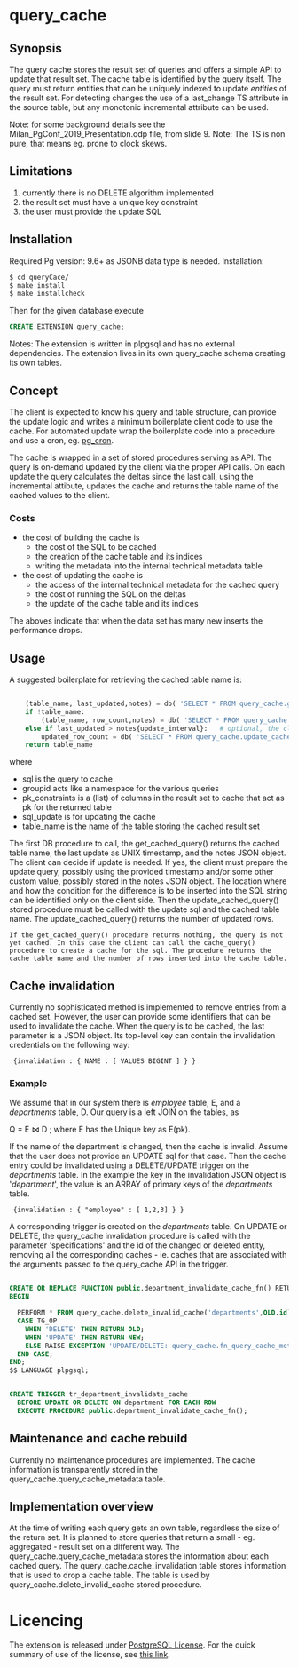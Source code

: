 # query_cache
 
## Synopsis

The query cache stores the result set of queries and offers a simple API to update that result set. The cache table is identified by the query itself. The query must return entities that can be uniquely indexed to update _entities_ of the result set.
For detecting changes the use of a last_change TS attribute in the source table, but any monotonic incremental attribute can be used. 

Note: for some background details see the Milan_PgConf_2019_Presentation.odp file, from slide 9.
Note: The TS is non pure, that means eg. prone to clock skews.

## Limitations

1. currently there is no DELETE algorithm implemented
2. the result set must have a unique key constraint
3. the user must provide the update SQL


## Installation

Required Pg version: 9.6+ as JSONB data type is needed.
Installation:

``` sh
$ cd queryCace/
$ make install
$ make installcheck
```
Then for the given database execute

```sql
CREATE EXTENSION query_cache;
```

Notes: The extension is written in plpgsql and has no external dependencies. The extension lives in its own query_cache schema creating its own tables.

## Concept

The client is expected to know his query and table structure, can provide the update logic and writes a minimum boilerplate client code to use the cache. For automated update wrap the boilerplate code into a procedure and use a cron, eg. [pg_cron](https://github.com/citusdata/pg_cron).

The cache is wrapped in a set of stored procedures serving as API. The query is on-demand updated by the client via the proper API calls. On each update the query calculates the deltas since the last call, using the incremental attibute, updates the cache and returns the table name of the cached values to the client.

### Costs

- the cost of building the cache is
  - the cost of the SQL to be cached
  - the creation of the cache table and its indices
  - writing the metadata into the internal technical metadata table
- the cost of updating the cache is
  - the access of the internal technical metadata for the cached query
  - the cost of running the SQL on the deltas
  - the update of the cache table and its indices

The aboves indicate that when the data set has many new inserts the performance drops.

## Usage

A suggested boilerplate for retrieving the cached table name is:

```python

    (table_name, last_updated,notes) = db( 'SELECT * FROM query_cache.get_cached_query(sql, groupid)' )
    if !table_name:
        (table_name, row_count,notes) = db( 'SELECT * FROM query_cache.cache_query(sql, groupid, pk_constraints::ARRAY, notes)' )
    else if last_updated > notes{update_interval}:   # optional, the client is free to decide on update.
        updated_row_count = db( 'SELECT * FROM query_cache.update_cache_query(sql_update, table_name)' )
    return table_name

```

where

- sql is the query to cache
- groupid acts like a namespace for the various queries
- pk_constraints is a (list) of columns in the result set to cache that act as pk for the returned table
- sql_update is for updating the cache
- table_name is the name of the table storing the cached result set

The first DB procedure to call, the get_cached_query() returns the cached table name, the last update as UNIX timestamp, and the notes JSON object. The client can decide if update is needed. If yes, the client must prepare the update query, possibly using the provided timestamp and/or some other custom value, possibly stored in the notes JSON object. The location where and how the condition for the difference is to be inserted into the SQL string can be identified only on the client side. Then the update_cached_query() stored procedure must be called with the update sql and the cached table name. The update_cached_query() returns the number of updated rows.

    If the get_cached_query() procedure returns nothing, the query is not yet cached. In this case the client can call the cache_query() procedure to create a cache for the sql. The procedure returns the cache table name and the number of rows inserted into the cache table.


## Cache invalidation

Currently no sophisticated method is implemented to remove entries from a cached set. However, the user can provide some identifiers that can be used to invalidate the cache. When the query is to be cached, the last parameter is a JSON object. Its top-level key can contain the invalidation credentials on the following way:

     {invalidation : { NAME : [ VALUES BIGINT ] } }


### Example

We assume that in our system there is _employee_ table, E,  and a _departments_ table, D. Our query is a left JOIN on the tables, as

Q = E &#8904; D ; where E has the Unique key as E(pk).

If the name of the department is changed, then the cache is invalid. Assume that the user does not provide an UPDATE sql for that case. Then the cache entry could be invalidated using a DELETE/UPDATE trigger on the _departments_ table. In the example the key in the invalidation JSON object is '_department_', the value is an ARRAY of primary keys of the _departments_ table.

     {invalidation : { "employee" : [ 1,2,3] } }

A corresponding trigger is created on the _departments_ table. On UPDATE or DELETE, the query_cache invalidation procedure is called with the parameter 'specifications' and the id of the changed or deleted entity, removing all the corresponding caches - ie. caches that are associated with the arguments passed to the query_cache API in the trigger.

```sql

CREATE OR REPLACE FUNCTION public.department_invalidate_cache_fn() RETURNS TRIGGER AS $$
BEGIN

  PERFORM * FROM query_cache.delete_invalid_cache('departments',OLD.id); -- remove any cache associated with 'department' and OLD.id
  CASE TG_OP
    WHEN 'DELETE' THEN RETURN OLD;
    WHEN 'UPDATE' THEN RETURN NEW;
    ELSE RAISE EXCEPTION 'UPDATE/DELETE: query_cache.fn_query_cache_metadata_drop_cache_table() used in wrong trigger context: % ', TG_OP;
  END CASE;
END;
$$ LANGUAGE plpgsql;


CREATE TRIGGER tr_department_invalidate_cache
  BEFORE UPDATE OR DELETE ON department FOR EACH ROW
  EXECUTE PROCEDURE public.department_invalidate_cache_fn();

```


## Maintenance and cache rebuild

Currently no maintenance procedures are implemented. The cache information is transparently stored in the query_cache.query_cache_metadata table.


## Implementation overview

At the time of writing each query gets an own table, regardless the size of the return set. It is planned to
store queries that return a small - eg. aggregated - result set on a different way.
The query_cache.query_cache_metadata stores the information about each cached query. The query_cache.cache_invalidation table stores information that is used to drop a cache table. The table is used by query_cache.delete_invalid_cache stored procedure.


# Licencing

The extension is released under [PostgreSQL License](Licence.md). For the quick summary of use of the license, see [this link](https://tldrlegal.com/license/postgresql-license-(postgresql)).
